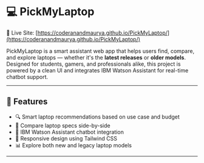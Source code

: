 # 💻 PickMyLaptop

🔗 Live Site: [https://coderanandmaurya.github.io/PickMyLaptop/](https://coderanandmaurya.github.io/PickMyLaptop/)

PickMyLaptop is a smart assistant web app that helps users find, compare, and explore laptops — whether it's the **latest releases** or **older models**. Designed for students, gamers, and professionals alike, this project is powered by a clean UI and integrates IBM Watson Assistant for real-time chatbot support.

---

## 🚀 Features

- 🔍 Smart laptop recommendations based on use case and budget
- 🔁 Compare laptop specs side-by-side
- 🧠 IBM Watson Assistant chatbot integration
- 📱 Responsive design using Tailwind CSS
- 📊 Explore both new and legacy laptop models

---
